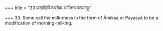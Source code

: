 +++
title = "33 प्रातर्दोहविकारमेक आमिक्षापयस्यमाहुः"

+++
33. Some call the milk-mess in the form of Āmikṣā or Payasyā to be a modification of morning-milking.
